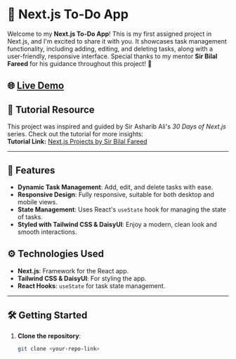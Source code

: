 # 📝 Next.js To-Do App

Welcome to my **Next.js To-Do App**! This is my first assigned project in Next.js, and I'm excited to share it with you. It showcases task management functionality, including adding, editing, and deleting tasks, along with a user-friendly, responsive interface. Special thanks to my mentor **Sir Bilal Fareed** for his guidance throughout this project! 🙏

## 🌐 [Live Demo](https://todobyhammad.vercel.app)

## 📖 Tutorial Resource

This project was inspired and guided by Sir Asharib Ali's _30 Days of Next.js_ series. Check out the tutorial for more insights:  
**Tutorial Link:** [Next.js Projects by Sir Bilal Fareed](https://www.youtube.com/watch?v=053kfsm9CdE&t=896s)

---

## 🚀 Features

- **Dynamic Task Management**: Add, edit, and delete tasks with ease.
- **Responsive Design**: Fully responsive, suitable for both desktop and mobile views.
- **State Management**: Uses React's `useState` hook for managing the state of tasks.
- **Styled with Tailwind CSS & DaisyUI**: Enjoy a modern, clean look and smooth interactions.

## ⚙️ Technologies Used

- **Next.js**: Framework for the React app.
- **Tailwind CSS & DaisyUI**: For styling the app.
- **React Hooks**: `useState` for task state management.

---

## 🛠️ Getting Started

1. **Clone the repository**:
   ```bash
   git clone <your-repo-link>
   ```
